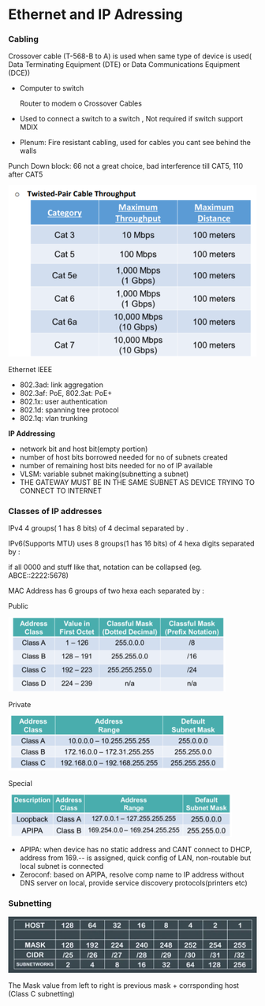 # Ethernet and IP Adressing

### Cabling

Crossover cable (T-568-B to A) is used when same type of device is used( Data Terminating Equipment (DTE) or Data Communications Equipment (DCE))

*   Computer to switch

    Router to modem o Crossover Cables
* Used to connect a switch to a switch , Not required if switch support MDIX
* Plenum: Fire resistant cabling, used for cables you cant see behind the walls

Punch Down block: 66 not a great choice, bad interference till CAT5, 110 after CAT5

![](<../../.gitbook/assets/image (36).png>)

Ethernet IEEE

* 802.3ad: link aggregation
* 802.3af: PoE, 802.3at: PoE+
* 802.1x: user authentication
* 802.1d: spanning tree protocol
* 802.1q: vlan trunking

**IP Addressing**

* network bit and host bit(empty portion)
* number of host bits borrowed needed for no of subnets created
* number of remaining host bits needed for no of IP available
* VLSM: variable subnet making(subnetting a subnet)
* THE GATEWAY MUST BE IN THE SAME SUBNET AS DEVICE TRYING TO CONNECT TO INTERNET

### Classes of IP addresses

IPv4 4 groups( 1 has 8 bits) of 4 decimal separated by .

IPv6(Supports MTU) uses 8 groups(1 has 16 bits) of 4 hexa digits separated by :

if all 0000 and stuff like that, notation can be collapsed (eg. ABCE::2222:5678)

MAC Address has 6 groups of two hexa each separated by :

Public

![](<../../.gitbook/assets/image (32).png>)

Private

![](<../../.gitbook/assets/image (35).png>)

Special

![](<../../.gitbook/assets/image (45).png>)

* APIPA: when device has no static address and CANT connect to DHCP, address from 169.-- is assigned, quick config of LAN, non-routable but local subnet is connected
* Zeroconf: based on APIPA, resolve comp name to IP address without DNS server on local, provide service discovery protocols(printers etc)

### Subnetting

![](<../../.gitbook/assets/image (34).png>)

The Mask value from left to right is previous mask + corrsponding host (Class C subnetting)
